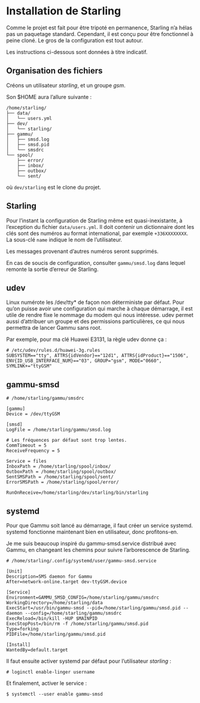 Installation de Starling
========================

Comme le projet est fait pour être tripoté en permanence, Starling n’a hélas
pas un paquetage standard. Cependant, il est conçu pour être fonctionnel à
peine cloné. Le gros de la configuration est tout autour.

Les instructions ci-dessous sont données à titre indicatif.

Organisation des fichiers
-------------------------

Créons un utilisateur *starling*, et un groupe *gsm*.

Son $HOME aura l’allure suivante :

```
/home/starling/
├── data/
│   └── users.yml
├── dev/
│   └── starling/
├── gammu/
│   ├── smsd.log
│   ├── smsd.pid
│   └── smsdrc
└── spool/
    ├── error/
    ├── inbox/
    ├── outbox/
    └── sent/
```

où `dev/starling` est le clone du projet.

Starling
--------

Pour l’instant la configuration de Starling même est quasi-inexistante, à
l’exception du fichier `data/users.yml`. Il doit contenir un dictionnaire dont
les clés sont des numéros au format international, par exemple `+336XXXXXXXX`.
La sous-clé `name` indique le nom de l’utilisateur.

Les messages provenant d’autres numéros seront supprimés.

En cas de soucis de configuration, consulter `gammu/smsd.log` dans lequel
remonte la sortie d’erreur de Starling.

udev
----

Linux numérote les /dev/tty* de façon non déterministe par défaut. Pour qu’on
puisse avoir une configuration qui marche à chaque démarrage, il est utile de
rendre fixe le nommage du modem qui nous intéresse. udev permet aussi
d’attribuer un groupe et des permissions particulières, ce qui nous permettra
de lancer Gammu sans root.

Par exemple, pour ma clé Huawei E3131, la règle udev donne ça :

```
# /etc/udev/rules.d/huawei-3g.rules
SUBSYSTEM=="tty", ATTRS{idVendor}=="12d1", ATTRS{idProduct}=="1506", ENV{ID_USB_INTERFACE_NUM}=="03", GROUP="gsm", MODE="0660", SYMLINK+="ttyGSM"
```

gammu-smsd
----------

```
# /home/starling/gammu/smsdrc

[gammu]
Device = /dev/ttyGSM

[smsd]
LogFile = /home/starling/gammu/smsd.log

# Les fréquences par défaut sont trop lentes.
CommTimeout = 5
ReceiveFrequency = 5

Service = files
InboxPath = /home/starling/spool/inbox/
OutboxPath = /home/starling/spool/outbox/
SentSMSPath = /home/starling/spool/sent/
ErrorSMSPath = /home/starling/spool/error/

RunOnReceive=/home/starling/dev/starling/bin/starling
```

systemd
-------

Pour que Gammu soit lancé au démarrage, il faut créer un service systemd.
systemd fonctionne maintenant bien en utilisateur, donc profitons-en.

Je me suis beaucoup inspiré du gammu-smsd.service distribué avec Gammu, en
changeant les chemins pour suivre l’arborescence de Starling.

```
# /home/starling/.config/systemd/user/gammu-smsd.service

[Unit]
Description=SMS daemon for Gammu
After=network-online.target dev-ttyGSM.device

[Service]
Environment=GAMMU_SMSD_CONFIG=/home/starling/gammu/smsdrc
WorkingDirectory=/home/starling/data
ExecStart=/usr/bin/gammu-smsd --pid=/home/starling/gammu/smsd.pid --daemon --config=/home/starling/gammu/smsdrc
ExecReload=/bin/kill -HUP $MAINPID
ExecStopPost=/bin/rm -f /home/starling/gammu/smsd.pid
Type=forking
PIDFile=/home/starling/gammu/smsd.pid

[Install]
WantedBy=default.target
```

Il faut ensuite activer systemd par défaut pour l’utilisateur *starling* :

```
# loginctl enable-linger username
```

Et finalement, activer le service :

```
$ systemctl --user enable gammu-smsd
```
